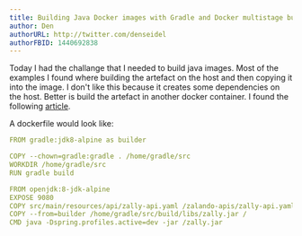 ```yaml
---
title: Building Java Docker images with Gradle and Docker multistage builds
author: Den
authorURL: http://twitter.com/denseidel
authorFBID: 1440692838
---
```


Today I had the challange that I needed to build java images. Most of the examples I found where building the artefact on the host and then copying it into the image. I don't like this because it creates some dependencies on the host. Better is build the artefact in another docker container. I found the following [article](http://paulbakker.io/java/docker-gradle-multistage/). 

A dockerfile would look like: 

```yaml
FROM gradle:jdk8-alpine as builder

COPY --chown=gradle:gradle . /home/gradle/src
WORKDIR /home/gradle/src
RUN gradle build

FROM openjdk:8-jdk-alpine
EXPOSE 9080
COPY src/main/resources/api/zally-api.yaml /zalando-apis/zally-api.yaml
COPY --from=builder /home/gradle/src/build/libs/zally.jar /
CMD java -Dspring.profiles.active=dev -jar /zally.jar
```
